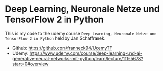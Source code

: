 # Deep Learning, Neuronale Netze und TensorFlow 2 in Python

This is my code to the udemy course `Deep Learning, Neuronale Netze und TensorFlow 2 in Python` held by Jan Schaffranek.
* Github: https://github.com/franneck94/UdemyTF
* Udemy: https://www.udemy.com/course/deep-learning-und-ai-generative-neural-networks-mit-python/learn/lecture/11165678?start=0#overview
